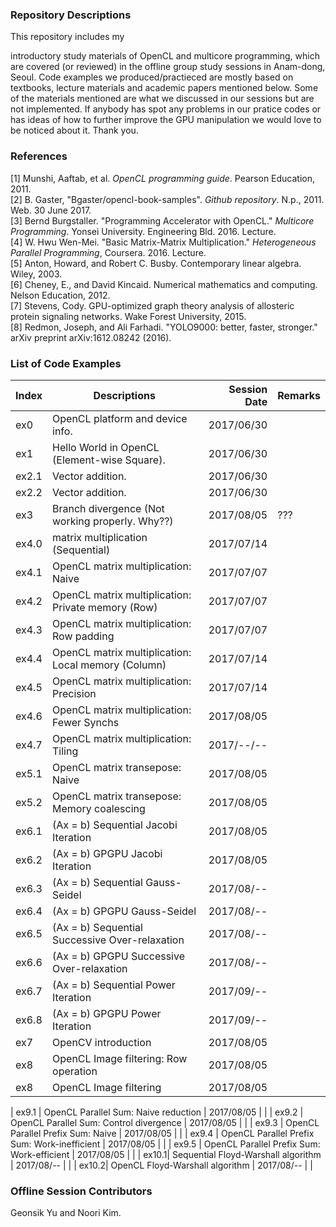 ### Repository Descriptions
This repository includes my 

introductory study materials of OpenCL and multicore programming, which are covered (or reviewed) in the offline group study sessions in Anam-dong, Seoul. Code examples we produced/practieced are mostly based on textbooks, lecture materials and academic papers mentioned below. Some of the materials mentioned are what we discussed in our sessions but are not implemented. If anybody has spot any problems in our pratice codes or has ideas of how to further improve the GPU manipulation we would love to be noticed about it. Thank you.

### References
[1] Munshi, Aaftab, et al. *OpenCL programming guide*. Pearson Education, 2011.<br/> 
[2] B. Gaster, "Bgaster/opencl-book-samples". *Github repository*. N.p., 2011. Web. 30 June 2017.<br/>
[3] Bernd Burgstaller. "Programming Accelerator with OpenCL." *Multicore Programming*. Yonsei University. Engineering Bld. 2016. Lecture.<br/>
[4] W. Hwu Wen-Mei. "Basic Matrix-Matrix Multiplication." *Heterogeneous Parallel Programming*, Coursera. 2016. Lecture.<br/>
[5] Anton, Howard, and Robert C. Busby. Contemporary linear algebra. Wiley, 2003.<br/>
[6] Cheney, E., and David Kincaid. Numerical mathematics and computing. Nelson Education, 2012.<br/>
[7] Stevens, Cody. GPU-optimized graph theory analysis of allosteric protein signaling networks. Wake Forest University, 2015. <br/>
[8] Redmon, Joseph, and Ali Farhadi. "YOLO9000: better, faster, stronger." arXiv preprint arXiv:1612.08242 (2016).


### List of Code Examples
| Index | Descriptions                                        | Session Date | Remarks  |
| ----- | --------------------------------------------------- | -----------: | -------- |
| ex0   | OpenCL platform and device info.                    | 2017/06/30   |          |
| ex1   | Hello World in OpenCL (Element-wise Square).        | 2017/06/30   |          |
| ex2.1 | Vector addition.                                    | 2017/06/30   |          |
| ex2.2 | Vector addition.                                    | 2017/06/30   |          |
| ex3   | Branch divergence (Not working properly. Why??)     | 2017/08/05   | ???      |
| ex4.0 | matrix multiplication (Sequential)                  | 2017/07/14   |          |
| ex4.1 | OpenCL matrix multiplication: Naive                 | 2017/07/07   |          |
| ex4.2 | OpenCL matrix multiplication: Private memory (Row)  | 2017/07/07   |          |
| ex4.3 | OpenCL matrix multiplication: Row padding           | 2017/07/07   |          |
| ex4.4 | OpenCL matrix multiplication: Local memory (Column) | 2017/07/14   |          |
| ex4.5 | OpenCL matrix multiplication: Precision             | 2017/07/14   |          |
| ex4.6 | OpenCL matrix multiplication: Fewer Synchs          | 2017/08/05   |          |
| ex4.7 | OpenCL matrix multiplication: Tiling                | 2017/--/--   |          |
| ex5.1 | OpenCL matrix transepose: Naive                     | 2017/08/05   |          |
| ex5.2 | OpenCL matrix transepose: Memory coalescing         | 2017/08/05   |          |
| ex6.1 | (Ax = b) Sequential Jacobi Iteration                | 2017/08/05   |          |
| ex6.2 | (Ax = b) GPGPU      Jacobi Iteration                | 2017/08/05   |          |
| ex6.3 | (Ax = b) Sequential Gauss-Seidel                    | 2017/08/--   |          |
| ex6.4 | (Ax = b) GPGPU      Gauss-Seidel                    | 2017/08/--   |          |
| ex6.5 | (Ax = b) Sequential Successive Over-relaxation      | 2017/08/--   |          |
| ex6.6 | (Ax = b) GPGPU      Successive Over-relaxation      | 2017/08/--   |          |
| ex6.7 | (Ax = b) Sequential Power Iteration                 | 2017/09/--   |          |
| ex6.8 | (Ax = b) GPGPU      Power Iteration                 | 2017/09/--   |          |
| ex7   | OpenCV introduction                                 | 2017/08/05   |          |
| ex8   | OpenCL Image filtering: Row operation               | 2017/08/05   |          |
| ex8   | OpenCL Image filtering                              | 2017/08/05   |          |

| ex9.1 | OpenCL Parallel Sum: Naive reduction                | 2017/08/05   |          |
| ex9.2 | OpenCL Parallel Sum: Control divergence             | 2017/08/05   |          |
| ex9.3 | OpenCL Parallel Prefix Sum: Naive                   | 2017/08/05   |          |
| ex9.4 | OpenCL Parallel Prefix Sum: Work-inefficient        | 2017/08/05   |          |
| ex9.5 | OpenCL Parallel Prefix Sum: Work-efficient          | 2017/08/05   |          |
| ex10.1| Sequential Floyd-Warshall algorithm                 | 2017/08/--   |          |
| ex10.2| OpenCL Floyd-Warshall algorithm                     | 2017/08/--   |          |


### Offline Session Contributors
Geonsik Yu and Noori Kim.
